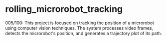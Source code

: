 # rolling_microrobot_tracking
005/100: This project is focused on tracking the position of a microrobot using computer vision techniques. The system processes video frames, detects the microrobot's position, and generates a trajectory plot of its path.
